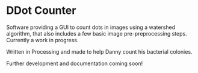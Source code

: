 # DDot Counter

Software providing a GUI to count dots in images using a watershed algorithm, that also includes a few basic image pre-preprocessing steps. Currently a work in progress.

Written in Processing and made to help Danny count his bacterial colonies.

Further development and documentation coming soon!
